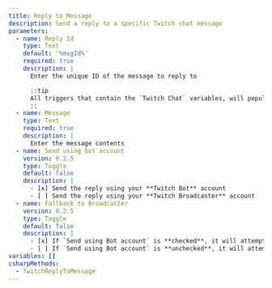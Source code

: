 ```yaml
---
title: Reply to Message
description: Send a reply to a specific Twitch chat message
parameters:
  - name: Reply Id
    type: Text
    default: '%msgId%'
    required: true
    description: |
      Enter the unique ID of the message to reply to

      ::tip
      All triggers that contain the `Twitch Chat` variables, will populate the `%msgId%`{lang=cs} variable
      ::
  - name: Message
    type: Text
    required: true
    description: |
      Enter the message contents
  - name: Send using bot account
    version: 0.2.5
    type: Toggle
    default: false
    description: |
      - [x] Send the reply using your **Twitch Bot** account
      - [ ] Send the reply using your **Twitch Broadcaster** account
  - name: Fallback to Broadcaster
    version: 0.2.5
    type: Toggle
    default: false
    description: |
      - [x] If `Send using Bot account` is **checked**, it will attempt to send reply as Twitch Bot account and, if unable, then send as Twitch Broadcaster.
      - [ ] If `Send using Bot account` is **unchecked**, it will attempt to send reply as Twitch Bot account and, if unable, then do **nothing** (i.e. the Twitch Bot account is not logged in.
variables: []
csharpMethods:
  - TwitchReplyToMessage
---
```

